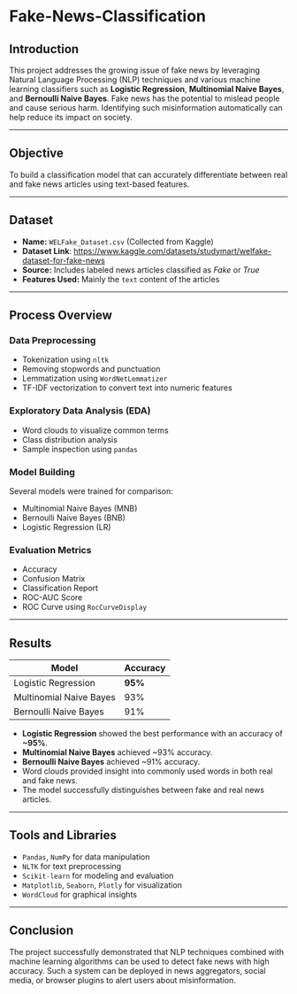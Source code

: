# Fake-News-Classification

## Introduction  
This project addresses the growing issue of fake news by leveraging Natural Language Processing (NLP) techniques and various machine learning classifiers such as **Logistic Regression**, **Multinomial Naive Bayes**, and **Bernoulli Naive Bayes**. Fake news has the potential to mislead people and cause serious harm. Identifying such misinformation automatically can help reduce its impact on society.

--- 

## Objective  
To build a classification model that can accurately differentiate between real and fake news articles using text-based features.

---

## Dataset  
- **Name:** `WELFake_Dataset.csv`  (Collected from Kaggle)
- **Dataset Link**: https://www.kaggle.com/datasets/studymart/welfake-dataset-for-fake-news
- **Source:** Includes labeled news articles classified as *Fake* or *True*  
- **Features Used:** Mainly the `text` content of the articles

--- 

## Process Overview  

### Data Preprocessing  
- Tokenization using `nltk`  
- Removing stopwords and punctuation  
- Lemmatization using `WordNetLemmatizer`  
- TF-IDF vectorization to convert text into numeric features  

### Exploratory Data Analysis (EDA)  
- Word clouds to visualize common terms  
- Class distribution analysis  
- Sample inspection using `pandas`   

### Model Building  
Several models were trained for comparison:
- Multinomial Naive Bayes (MNB)  
- Bernoulli Naive Bayes (BNB)  
- Logistic Regression (LR)   

### Evaluation Metrics  
- Accuracy  
- Confusion Matrix  
- Classification Report  
- ROC-AUC Score  
- ROC Curve using `RocCurveDisplay`  

--- 

## Results  
| Model                     | Accuracy |
|--------------------------|----------|
| Logistic Regression      | **95%** |
| Multinomial Naive Bayes  | 93%     |
| Bernoulli Naive Bayes    | 91%     |
- **Logistic Regression** showed the best performance with an accuracy of **~95%**.  
- **Multinomial Naive Bayes** achieved ~93% accuracy.  
- **Bernoulli Naive Bayes** achieved ~91% accuracy.  
- Word clouds provided insight into commonly used words in both real and fake news.  
- The model successfully distinguishes between fake and real news articles.
  
--- 

## Tools and Libraries  
- `Pandas`, `NumPy` for data manipulation  
- `NLTK` for text preprocessing  
- `Scikit-learn` for modeling and evaluation  
- `Matplotlib`, `Seaborn`, `Plotly` for visualization  
- `WordCloud` for graphical insights

--- 

## Conclusion  
The project successfully demonstrated that NLP techniques combined with machine learning algorithms can be used to detect fake news with high accuracy. Such a system can be deployed in news aggregators, social media, or browser plugins to alert users about misinformation.

